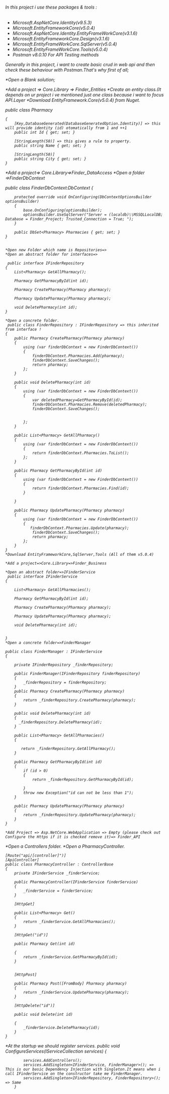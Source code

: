 
<h6>In this project i use these packages & tools :<h6>

* Microsoft.AspNetCore.Identity(v9.5.3)
* Microsoft.EntityFrameworkCore(v5.0.4)
* Microsoft.AspNetCore.Identity.EntityFrameWorkCore(v3.1.6)
* Microsoft.EntityFrameworkCore.Design(v3.1.6)
* Microsoft.EntityFrameWorkCore.SqlServer(v5.0.4)
* Microsoft.EntityFrameWorkCore.Tools(v5.0.4)
* Postman v8.0.10 For API Testing methods

Generally in this project, i want to create basic crud in web api and then check these behaviour with Postman.That's why first of all;

*Open a Blank solution;

*Add a project => Core.Library => Finder_Entities
*Create an entity class.(It depends on ur project i ve mentioned just one class because i want to focus APİ.Layer
*Download EntityFramework.Core(v5.0.4) from Nuget.

 public class Pharmacy

    {
        [Key,DatabaseGenerated(DatabaseGeneratedOption.Identity)] => this will provide identity (id) otomatically from 1 and ++1
        public int Id { get; set; }

        [StringLength(50)] => this gives a rule to property.
        public string Name { get; set; }

        [StringLength(50)]
        public string City { get; set; }
    }
    
  *Add a project=> Core.Library=>Finder_DataAccess
  *Open a folder =>FinderDbContext
  
   public class FinderDbContext:DbContext
    {

        protected override void OnConfiguring(DbContextOptionsBuilder optionsBuilder)
        {
            base.OnConfiguring(optionsBuilder);
            optionsBuilder.UseSqlServer("Server = (localdb)\\MSSQLLocalDB; Database = Finder_Project; Trusted_Connection = True; ");
        }

        public DbSet<Pharmacy> Pharmacies { get; set; }
    }
    
    
    *Open new Folder which name is Repositories=>
    *Open an abstract folder for interfaces=>
    
     public interface IFinderRepository
    {
        List<Pharmacy> GetAllPharmacy();

        Pharmacy GetPharmacyById(int id);

        Pharmacy CreatePharmacy(Pharmacy pharmacy);

        Pharmacy UpdatePharmacy(Pharmacy pharmacy);

        void DeletePharmacy(int id);
    }
    
    *Open a concrete folder.
     public class FinderRepository : IFinderRepository => this inherited from interface !
    {
        public Pharmacy CreatePharmacy(Pharmacy pharmacy)
        {
            using (var finderDbContext = new FinderDbContext())
            {
                finderDbContext.Pharmacies.Add(pharmacy);
                finderDbContext.SaveChanges();
                return pharmacy;
            };
        }

        public void DeletePharmacy(int id)
        {
            using (var finderDbContext = new FinderDbContext())
            {
                var deletedPharmacy=GetPharmacyById(id);
                finderDbContext.Pharmacies.Remove(deletedPharmacy);
                finderDbContext.SaveChanges();


            };
        }

        public List<Pharmacy> GetAllPharmacy()
        {
            using (var finderDbContext = new FinderDbContext())
            {
                return finderDbContext.Pharmacies.ToList();
            };
        }

        public Pharmacy GetPharmacyById(int id)
        {
            using (var finderDbContext = new FinderDbContext())
            {
                return finderDbContext.Pharmacies.Find(id);
            }
            
        }

        public Pharmacy UpdatePharmacy(Pharmacy pharmacy)
        {
            using (var finderDbContext = new FinderDbContext())
            {
               finderDbContext.Pharmacies.Update(pharmacy);
                finderDbContext.SaveChanges();
                return pharmacy;
            };
        }
    } 
    *Download EntityFrameworkCore,SqlServer,Tools (All of them v5.0.4)
    
    *Add a project=>Core.Library=>Finder_Business
    
    *Open an abstract folder=>IFinderService
     public interface IFinderService
    {

        List<Pharmacy> GetAllPharmacies();

        Pharmacy GetPharmacyById(int id);

        Pharmacy CreatePharmacy(Pharmacy pharmacy);

        Pharmacy UpdatePharmacy(Pharmacy pharmacy);

        void DeletePharmacy(int id);


    }
    *Open a concrete folder=>FinderManager
    
    public class FinderManager : IFinderService
    {

        private IFinderRepository _finderRepository;

        public FinderManager(IFinderRepository finderRepository)
        {
            _finderRepository = finderRepository;
        }
        public Pharmacy CreatePharmacy(Pharmacy pharmacy)
        {
            return _finderRepository.CreatePharmacy(pharmacy);
        }

        public void DeletePharmacy(int id)
        {
          _finderRepository.DeletePharmacy(id);
        }

        public List<Pharmacy> GetAllPharmacies()
        {
          
           return _finderRepository.GetAllPharmacy();
        }

        public Pharmacy GetPharmacyById(int id)
        {
            if (id > 0)
            {
                return _finderRepository.GetPharmacyById(id);

            }
            throw new Exception("id can not be less than 1");
        }

        public Pharmacy UpdatePharmacy(Pharmacy pharmacy)
        {
            return _finderRepository.UpdatePharmacy(pharmacy);
        }
    }
    
    *Add Project => Asp.NetCore.WebApplication => Empty (please check out Configure the Https if it is checked remove it)=> Finder_API
   
   *Open a Controllers folder.
   *Open a PharmacyController.
   
    [Route("api/[controller]")]
    [ApiController]
    public class PharmacyController : ControllerBase
    {
        private IFinderService _finderService;

        public PharmacyController(IFinderService finderService)
        {
            _finderService = finderService;
        }

        [HttpGet]

        public List<Pharmacy> Get()
        {
            return _finderService.GetAllPharmacies();
        }

        [HttpGet("id")]

        public Pharmacy Get(int id)

        {
            return _finderService.GetPharmacyById(id);
        }


        [HttpPost]

        public Pharmacy Post([FromBody] Pharmacy pharmacy)
        {
            return _finderService.UpdatePharmacy(pharmacy);
        }

        [HttpDelete("id")]

        public void Delete(int id)

        {
            _finderService.DeletePharmacy(id);
        }
    }
    
 *At the startup we should register services.
 public void ConfigureServices(IServiceCollection services)
        {

            services.AddControllers();
            services.AddSingleton<IFinderService, FinderManager>(); => This is our basic Dependency Injection with Singleton.It means when i call IFinderService on the constructor take me FinderManager.
            services.AddSingleton<IFinderRepository, FinderRepository>(); => Same
        }
